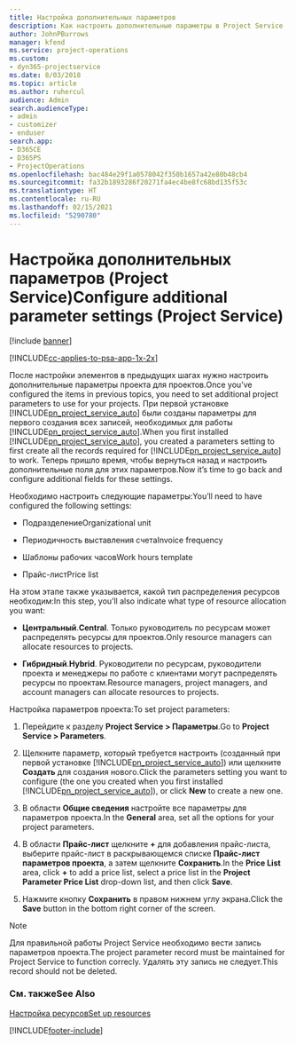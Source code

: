 ```yaml
---
title: Настройка дополнительных параметров
description: Как настроить дополнительные параметры в Project Service
author: JohnPBurrows
manager: kfend
ms.service: project-operations
ms.custom:
- dyn365-projectservice
ms.date: 8/03/2018
ms.topic: article
ms.author: ruhercul
audience: Admin
search.audienceType:
- admin
- customizer
- enduser
search.app:
- D365CE
- D365PS
- ProjectOperations
ms.openlocfilehash: bac484e29f1a0578042f350b1657a42e80b48cb4
ms.sourcegitcommit: fa32b1893286f20271fa4ec4be8fc68bd135f53c
ms.translationtype: HT
ms.contentlocale: ru-RU
ms.lasthandoff: 02/15/2021
ms.locfileid: "5290780"
---
```

# <a name="configure-additional-parameter-settings-project-service"></a><span data-ttu-id="807bd-103">Настройка дополнительных параметров (Project Service)</span><span class="sxs-lookup"><span data-stu-id="807bd-103">Configure additional parameter settings (Project Service)</span></span>

[!include [banner](../includes/psa-now-project-operations.md)]

[!INCLUDE[cc-applies-to-psa-app-1x-2x](../includes/cc-applies-to-psa-app-1x-2x.md)]

<span data-ttu-id="807bd-104">После настройки элементов в предыдущих шагах нужно настроить дополнительные параметры проекта для проектов.</span><span class="sxs-lookup"><span data-stu-id="807bd-104">Once you’ve configured the items in previous topics, you need to set additional project parameters to use for your projects.</span></span> <span data-ttu-id="807bd-105">При первой установке [!INCLUDE[pn_project_service_auto](../includes/pn-project-service-auto.md)] были созданы параметры для первого создания всех записей, необходимых для работы [!INCLUDE[pn_project_service_auto](../includes/pn-project-service-auto.md)].</span><span class="sxs-lookup"><span data-stu-id="807bd-105">When you first installed [!INCLUDE[pn_project_service_auto](../includes/pn-project-service-auto.md)], you created a parameters setting to first create all the records required for [!INCLUDE[pn_project_service_auto](../includes/pn-project-service-auto.md)] to work.</span></span> <span data-ttu-id="807bd-106">Теперь пришло время, чтобы вернуться назад и настроить дополнительные поля для этих параметров.</span><span class="sxs-lookup"><span data-stu-id="807bd-106">Now it’s time to go back and configure additional fields for these settings.</span></span>  
  
 <span data-ttu-id="807bd-107">Необходимо настроить следующие параметры:</span><span class="sxs-lookup"><span data-stu-id="807bd-107">You’ll need to have configured the following settings:</span></span>  
  
-   <span data-ttu-id="807bd-108">Подразделение</span><span class="sxs-lookup"><span data-stu-id="807bd-108">Organizational unit</span></span>  
  
-   <span data-ttu-id="807bd-109">Периодичность выставления счета</span><span class="sxs-lookup"><span data-stu-id="807bd-109">Invoice frequency</span></span>  
  
-   <span data-ttu-id="807bd-110">Шаблоны рабочих часов</span><span class="sxs-lookup"><span data-stu-id="807bd-110">Work hours template</span></span>  
  
-   <span data-ttu-id="807bd-111">Прайс-лист</span><span class="sxs-lookup"><span data-stu-id="807bd-111">Price list</span></span>  
 
<span data-ttu-id="807bd-112">На этом этапе также указывается, какой тип распределения ресурсов необходим:</span><span class="sxs-lookup"><span data-stu-id="807bd-112">In this step, you’ll also indicate what type of resource allocation you want:</span></span>  
  
- <span data-ttu-id="807bd-113">**Центральный**.</span><span class="sxs-lookup"><span data-stu-id="807bd-113">**Central**.</span></span> <span data-ttu-id="807bd-114">Только руководитель по ресурсам может распределять ресурсы для проектов.</span><span class="sxs-lookup"><span data-stu-id="807bd-114">Only resource managers can allocate resources to projects.</span></span>  
  
- <span data-ttu-id="807bd-115">**Гибридный**.</span><span class="sxs-lookup"><span data-stu-id="807bd-115">**Hybrid**.</span></span> <span data-ttu-id="807bd-116">Руководители по ресурсам, руководители проекта и менеджеры по работе с клиентами могут распределять ресурсы по проектам.</span><span class="sxs-lookup"><span data-stu-id="807bd-116">Resource managers, project managers, and account managers can allocate resources to projects.</span></span>  
  
 
<span data-ttu-id="807bd-117">Настройка параметров проекта:</span><span class="sxs-lookup"><span data-stu-id="807bd-117">To set project parameters:</span></span>  
  
1. <span data-ttu-id="807bd-118">Перейдите к разделу **Project Service > Параметры**.</span><span class="sxs-lookup"><span data-stu-id="807bd-118">Go to **Project Service > Parameters**.</span></span>  
  
2. <span data-ttu-id="807bd-119">Щелкните параметр, который требуется настроить (созданный при первой установке [!INCLUDE[pn_project_service_auto](../includes/pn-project-service-auto.md)]) или щелкните **Создать** для создания нового.</span><span class="sxs-lookup"><span data-stu-id="807bd-119">Click the parameters setting you want to configure (the one you created when you first installed [!INCLUDE[pn_project_service_auto](../includes/pn-project-service-auto.md)]), or click **New** to create a new one.</span></span>  
  
3. <span data-ttu-id="807bd-120">В области **Общие сведения** настройте все параметры для параметров проекта.</span><span class="sxs-lookup"><span data-stu-id="807bd-120">In the **General** area, set all the options for your project parameters.</span></span>  
  
4. <span data-ttu-id="807bd-121">В области **Прайс-лист** щелкните **+** для добавления прайс-листа, выберите прайс-лист в раскрывающемся списке **Прайс-лист параметров проекта**, а затем щелкните **Сохранить**.</span><span class="sxs-lookup"><span data-stu-id="807bd-121">In the **Price List** area, click **+** to add a price list, select a price list in the **Project Parameter Price List** drop-down list, and then click **Save**.</span></span>  
  
5. <span data-ttu-id="807bd-122">Нажмите кнопку **Сохранить** в правом нижнем углу экрана.</span><span class="sxs-lookup"><span data-stu-id="807bd-122">Click the **Save** button in the bottom right corner of the screen.</span></span>  

> [!NOTE]
> <span data-ttu-id="807bd-123">Для правильной работы Project Service необходимо вести запись параметров проекта.</span><span class="sxs-lookup"><span data-stu-id="807bd-123">The project parameter record must be maintained for Project Service to function correcly.</span></span> <span data-ttu-id="807bd-124">Удалять эту запись не следует.</span><span class="sxs-lookup"><span data-stu-id="807bd-124">This record should not be deleted.</span></span>

### <a name="see-also"></a><span data-ttu-id="807bd-125">См. также</span><span class="sxs-lookup"><span data-stu-id="807bd-125">See Also</span></span>  
 [<span data-ttu-id="807bd-126">Настройка ресурсов</span><span class="sxs-lookup"><span data-stu-id="807bd-126">Set up resources</span></span>](../psa/set-up-resources.md)


[!INCLUDE[footer-include](../includes/footer-banner.md)]